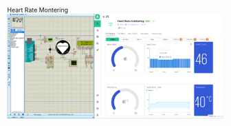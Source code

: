 <hr1>Heart Rate Montering<hr1/>
<br>
<img src = "https://github.com/shehabhassan/Heart_Rate_Montering/blob/main/blynk.png" width = "800" hieght = "500" alt = "" />
